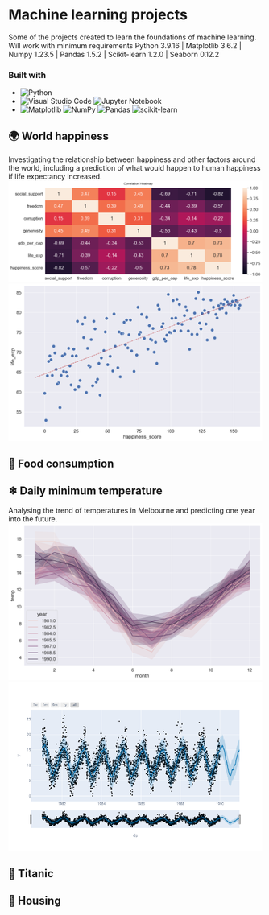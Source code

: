 # Machine learning projects
Some of the projects created to learn the foundations of machine learning.<br>
Will work with minimum requirements Python 3.9.16 | Matplotlib 3.6.2 | Numpy 1.23.5 | Pandas 1.5.2 | Scikit-learn 1.2.0 | Seaborn 0.12.2
### Built with
* ![Python](https://img.shields.io/badge/python-3670A0?style=for-the-badge&logo=python&logoColor=ffdd54)
* ![Visual Studio Code](https://img.shields.io/badge/Visual%20Studio%20Code-0078d7.svg?style=for-the-badge&logo=visual-studio-code&logoColor=white)
![Jupyter Notebook](https://img.shields.io/badge/jupyter-%23FA0F00.svg?style=for-the-badge&logo=jupyter&logoColor=white)
* ![Matplotlib](https://img.shields.io/badge/Matplotlib-%23ffffff.svg?style=for-the-badge&logo=Matplotlib&logoColor=black)
![NumPy](https://img.shields.io/badge/numpy-%23013243.svg?style=for-the-badge&logo=numpy&logoColor=white)
![Pandas](https://img.shields.io/badge/pandas-%23150458.svg?style=for-the-badge&logo=pandas&logoColor=white)
![scikit-learn](https://img.shields.io/badge/scikit--learn-%23F7931E.svg?style=for-the-badge&logo=scikit-learn&logoColor=white)
## 🌍 World happiness
Investigating the relationship between happiness and other factors around the world, including a prediction of what would happen to human happiness if life expectancy increased.
![Correlation heatmap](https://github.com/flbonanni/machine_learning/blob/main/World%20happiness%20database/img/correlation%20heatmap.png?raw=true)
![Life expectancy to happiness](https://github.com/flbonanni/machine_learning/blob/main/World%20happiness%20database/img/life%20expectancy%20to%20happiness.png?raw=true)
## 🥪 Food consumption
## ❄ Daily minimum temperature
Analysing the trend of temperatures in Melbourne and predicting one year into the future.
![Months trend](https://github.com/flbonanni/machine_learning/blob/main/Daily%20minimum%20temperatures/img/months_trend.png?raw=true)
![One year prediction](https://github.com/flbonanni/machine_learning/blob/main/Daily%20minimum%20temperatures/img/one_year_prediction.png?raw=true)
## 🚢 Titanic
## 🏡 Housing
